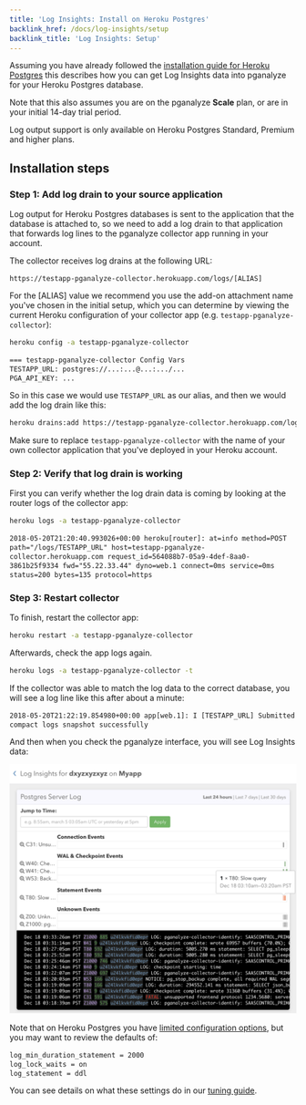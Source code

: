 ```yaml
---
title: 'Log Insights: Install on Heroku Postgres'
backlink_href: /docs/log-insights/setup
backlink_title: 'Log Insights: Setup'
---
```


Assuming you have already followed the [installation guide for Heroku Postgres](/docs/install/heroku_postgres)
this describes how you can get Log Insights data into pganalyze for your Heroku Postgres database.

Note that this also assumes you are on the pganalyze **Scale** plan, or are in your initial
14-day trial period.

Log output support is only available on Heroku Postgres Standard, Premium and higher plans.


## Installation steps

### Step 1: Add log drain to your source application

Log output for Heroku Postgres databases is sent to the application that the
database is attached to, so we need to add a log drain to that application that
forwards log lines to the pganalyze collector app running in your account.

The collector receives log drains at the following URL:

```
https://testapp-pganalyze-collector.herokuapp.com/logs/[ALIAS]
```

For the [ALIAS] value we recommend you use the add-on attachment name you've chosen
in the initial setup, which you can determine by viewing the current Heroku
configuration of your collector app (e.g. `testapp-pganalyze-collector`):

```bash
heroku config -a testapp-pganalyze-collector
```
```
=== testapp-pganalyze-collector Config Vars
TESTAPP_URL: postgres://...:...@...:.../...
PGA_API_KEY: ...
```

So in this case we would use `TESTAPP_URL` as our alias, and then we would add the log drain
like this:

```bash
heroku drains:add https://testapp-pganalyze-collector.herokuapp.com/logs/TESTAPP_URL -a testapp
```

Make sure to replace `testapp-pganalyze-collector` with the name of your own collector application that you've deployed in your Heroku account.

### Step 2: Verify that log drain is working

First you can verify whether the log drain data is coming by looking at the router
logs of the collector app:

```bash
heroku logs -a testapp-pganalyze-collector
```

```
2018-05-20T21:20:40.993026+00:00 heroku[router]: at=info method=POST path="/logs/TESTAPP_URL" host=testapp-pganalyze-collector.herokuapp.com request_id=564088b7-05a9-4def-8aa0-3861b25f9334 fwd="55.22.33.44" dyno=web.1 connect=0ms service=0ms status=200 bytes=135 protocol=https
```

### Step 3: Restart collector

To finish, restart the collector app:

```bash
heroku restart -a testapp-pganalyze-collector
```

Afterwards, check the app logs again.

```bash
heroku logs -a testapp-pganalyze-collector -t
```

If the collector was able to match the log data to the correct database, you will see a log line like this after about a minute:

```
2018-05-20T21:22:19.854980+00:00 app[web.1]: I [TESTAPP_URL] Submitted compact logs snapshot successfully
```

And then when you check the pganalyze interface, you will see Log Insights data:

![](log_insights_heroku.png)

Note that on Heroku Postgres you have [limited configuration options](https://devcenter.heroku.com/articles/heroku-postgres-settings),
but you may want to review the defaults of:

```
log_min_duration_statement = 2000
log_lock_waits = on
log_statement = ddl
```

You can see details on what these settings do in our [tuning guide](/docs/log-insights/setup/tuning-log-config-settings).
